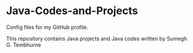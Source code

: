 # Java-Codes-and-Projects
Config files for my GitHub profile.

This repository contains Java projects and Java codes written by Sumegh G. Tembhurne
